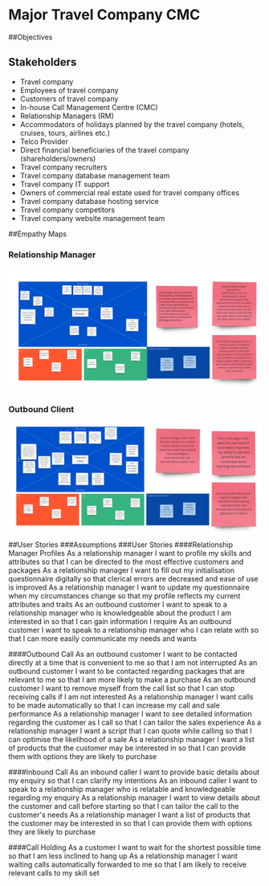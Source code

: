 # Major Travel Company CMC

##Objectives

## Stakeholders
* Travel company
* Employees of travel company
* Customers of travel company
* In-house Call Management Centre (CMC)
* Relationship Managers (RM)
* Accommodators of holidays planned by the travel company (hotels, cruises, tours, airlines etc.)
* Telco Provider
* Direct financial beneficiaries of the travel company (shareholders/owners)
* Travel company recruiters
* Travel company database management team
* Travel company IT support
* Owners of commercial real estate used for travel company offices
* Travel company database hosting service
* Travel company competitors
* Travel company website management team

##Empathy Maps
### Relationship Manager
![Relationship Manager Empathy Map](./em_relationship_manager.jpg)
### Outbound Client
![Outbound Client Empathy Map](./em_outbound_client.jpg)

##User Stories
###Assumptions
###User Stories
####Relationship Manager Profiles
As a relationship manager I want to profile my skills and attributes so that I can be directed to the most effective customers and packages
As a relationship manager I want to fill out my initialisation questionnaire digitally so that clerical errors are decreased and ease of use is improved
As a relationship manager I want to update my questionnaire when my circumstances change so that my profile reflects my current attributes and traits
As an outbound customer I want to speak to a relationship manager who is knowledgeable about the product I am interested in so that I can gain information I require
As an outbound customer I want to speak to a relationship manager who I can relate with so that I can more easily communicate my needs and wants 

####Outbound Call
As an outbound customer I want to be contacted directly at a time that is convenient to me so that I am not interrupted
As an outbound customer I want to be contacted regarding packages that are relevant to me so that I am more likely to make a purchase
As an outbound customer I want to remove myself from the call list so that I can stop receiving calls if I am not interested
As a relationship manager I want calls to be made automatically so that I can increase my call and sale performance
As a relationship manager I want to see detailed information regarding the customer as I call so that I can tailor the sales experience
As a relationship manager I want a script that I can quote while calling so that I can optimise the likelihood of a sale
As a relationship manager I want a list of products that the customer may be interested in so that I can provide them with options they are likely to purchase

####Inbound Call
As an inbound caller I want to provide basic details about my enquiry so that I can clarify my intentions
As an inbound caller I want to speak to a relationship manager who is relatable and knowledgeable regarding my enquiry
As a relationship manager I want to view details about the customer and call before starting so that I can tailor the call to the customer's needs
As a relationship manager I want a list of products that the customer may be interested in so that I can provide them with options they are likely to purchase

####Call Holding
As a customer I want to wait for the shortest possible time so that I am less inclined to hang up
As a relationship manager I want waiting calls automatically forwarded to me so that I am likely to receive relevant calls to my skill set